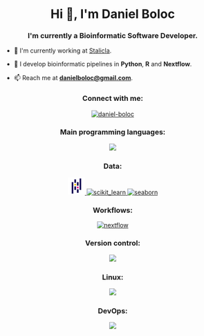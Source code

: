 <h1 align="center">Hi 👋, I'm Daniel Boloc</h1>
<h3 align="center">I'm currently a Bioinformatic Software Developer.</h3>

- 🔭 I'm currently working at [Stalicla][stalicla]. 

- 🌱 I develop bioinformatic pipelines in **Python**, **R** and **Nextflow**.

- 📫 Reach me at **danielboloc@gmail.com**.

<h3 align="center">Connect with me:</h3>
<p align="center">
<a href="https://linkedin.com/in/daniel-boloc-6128b17b" target="blank"><img align="center" src="https://raw.githubusercontent.com/rahuldkjain/github-profile-readme-generator/master/src/images/icons/Social/linked-in-alt.svg" alt="daniel-boloc" height="30" width="40" /></a>
</p>

<h3 align="center">Main programming languages:</h3>
<p align="center">
  <img src="https://skillicons.dev/icons?i=python,r,bash&theme=light" />
</p>

<h3 align="center">Data:</h3>
<p align="center">
<a href="https://pandas.pydata.org/" target="_blank" rel="noreferrer"> <img src="https://raw.githubusercontent.com/devicons/devicon/2ae2a900d2f041da66e950e4d48052658d850630/icons/pandas/pandas-original.svg" alt="pandas" width="40" height="40"/> </a> <a href="https://scikit-learn.org/" target="_blank" rel="noreferrer"> <img src="https://upload.wikimedia.org/wikipedia/commons/0/05/Scikit_learn_logo_small.svg" alt="scikit_learn" width="40" height="40"/> </a> <a href="https://seaborn.pydata.org/" target="_blank" rel="noreferrer"> <img src="https://seaborn.pydata.org/_images/logo-mark-lightbg.svg" alt="seaborn" width="40" height="40"/> </a>
</p>

<h3 align="center">Workflows:</h3>
<p align="center">
<a href="https://www.nextflow.io/" target="_blank" rel="noreferrer"> <img src="https://raw.githubusercontent.com/nextflow-io/trademark/master/nextflow2014_no-bg.png" alt="nextflow" width="90" height="40"/> </a>
</p>

<h3 align="center">Version control:</h3>
<p align="center">
  <img src="https://skillicons.dev/icons?i=git,gitlab&theme=light" />
</p>

<h3 align="center">Linux:</h3>
<p align="center">
  <img src="https://skillicons.dev/icons?i=linux&theme=light" />
</p>

<h3 align="center">DevOps:</h3>
<p align="center">
  <img src="https://skillicons.dev/icons?i=docker,aws&theme=light" />
</p>

[stalicla]: https://stalicla.com/